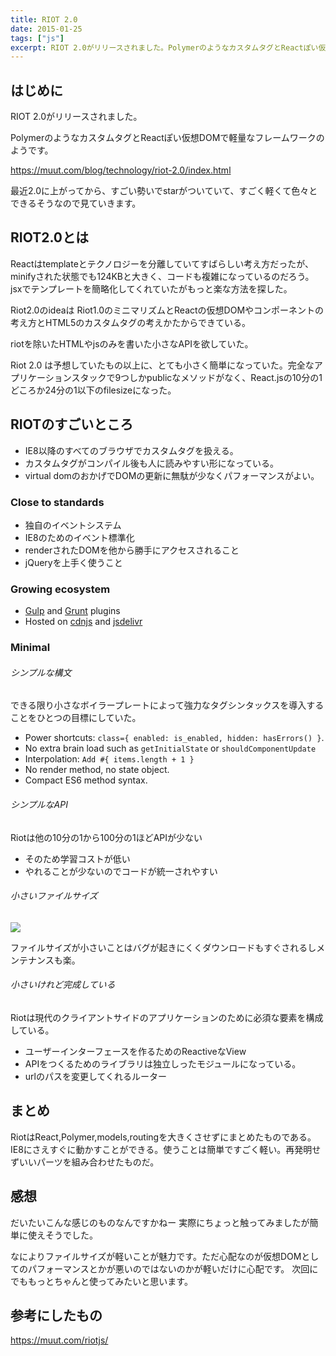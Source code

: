 ```yaml
---
title: RIOT 2.0
date: 2015-01-25
tags: ["js"]
excerpt: RIOT 2.0がリリースされました。PolymerのようなカスタムタグとReactぽい仮想DOMで軽量なフレームワークのようです。
---
```


## はじめに

RIOT 2.0がリリースされました。

PolymerのようなカスタムタグとReactぽい仮想DOMで軽量なフレームワークのようです。

https://muut.com/blog/technology/riot-2.0/index.html

最近2.0に上がってから、すごい勢いでstarがついていて、すごく軽くて色々とできるそうなので見ていきます。

## RIOT2.0とは

Reactはtemplateとテクノロジーを分離していてすばらしい考え方だったが、minifyされた状態でも124KBと大きく、コードも複雑になっているのだろう。jsxでテンプレートを簡略化してくれていたがもっと楽な方法を探した。

Riot2.0のideaは Riot1.0のミニマリズムとReactの仮想DOMやコンポーネントの考え方とHTML5のカスタムタグの考えかたからできている。

riotを除いたHTMLやjsのみを書いた小さなAPIを欲していた。

Riot 2.0 は予想していたもの以上に、とても小さく簡単になっていた。完全なアプリケーションスタックで9つしかpublicなメソッドがなく、React.jsの10分の1どころか24分の1以下のfilesizeになった。


## RIOTのすごいところ
- IE8以降のすべてのブラウザでカスタムタグを扱える。
- カスタムタグがコンパイル後も人に読みやすい形になっている。
- virtual domのおかげでDOMの更新に無駄が少なくパフォーマンスがよい。

### Close to standards
- 独自のイベントシステム
- IE8のためのイベント標準化
- renderされたDOMを他から勝手にアクセスされること
- jQueryを上手く使うこと

### Growing ecosystem

- [Gulp](https://github.com/e-jigsaw/gulp-riot) and [Grunt](https://github.com/ariesjia/grunt-riot) plugins
- Hosted on [cdnjs](https://cdnjs.com/libraries/riot) and [jsdelivr](http://www.jsdelivr.com/#!riot)


### Minimal


###### シンプルな構文
できる限り小さなボイラープレートによって強力なタグシンタックスを導入することをひとつの目標にしていた。

- Power shortcuts: `class={ enabled: is_enabled, hidden: hasErrors() }`.
- No extra brain load such as `getInitialState` or `shouldComponentUpdate`
- Interpolation: `Add #{ items.length + 1 }`
- No render method, no state object.
- Compact ES6 method syntax.

###### シンプルなAPI
Riotは他の10分の1から100分の1ほどAPIが少ない

- そのため学習コストが低い
- やれることが少ないのでコードが統一されやすい


###### 小さいファイルサイズ
![](/blog/img/posts/riot-size.png)

ファイルサイズが小さいことはバグが起きにくくダウンロードもすぐされるしメンテナンスも楽。

###### 小さいけれど完成している

Riotは現代のクライアントサイドのアプリケーションのために必須な要素を構成している。

- ユーザーインターフェースを作るためのReactiveなView
- APIをつくるためのライブラリは独立しったモジュールになっている。
- urlのパスを変更してくれるルーター


## まとめ

RiotはReact,Polymer,models,routingを大きくさせずにまとめたものである。IE8にさえすぐに動かすことができる。使うことは簡単ですごく軽い。再発明せずいいパーツを組み合わせたものだ。

## 感想

だいたいこんな感じのものなんですかねー
実際にちょっと触ってみましたが簡単に使えそうでした。

なによりファイルサイズが軽いことが魅力です。ただ心配なのが仮想DOMとしてのパフォーマンスとかが悪いのではないのかが軽いだけに心配です。
次回にでももっとちゃんと使ってみたいと思います。


## 参考にしたもの

https://muut.com/riotjs/
